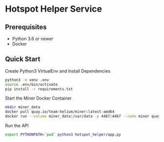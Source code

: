 # Hotspot Helper Service

## Prerequisites
- Python 3.6 or newer
- Docker

## Quick Start
Create Python3 VirtualEnv and Install Dependencies
```bash
python3 -m venv .env
source .env/bin/activate
pip install -r requirements.txt
```

Start the Miner Docker Container
```bash
mkdir miner_data
docker pull quay.io/team-helium/miner:latest-amd64
docker run --volume miner_data:/var/data -p 4467:4467 --name miner quay.io/team-helium/miner:latest-amd64
```

Run the API
```bash
export PYTHONPATH=`pwd` python3 hotspot_helper/app.py
```
